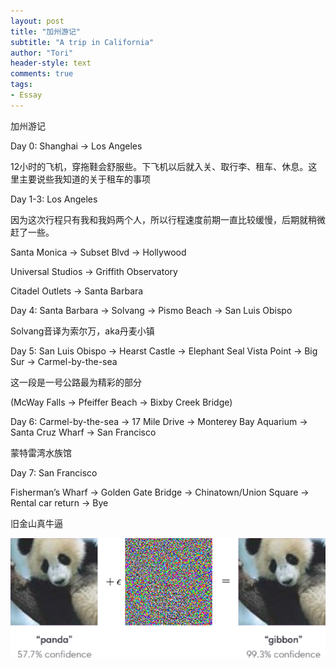 ```yaml
---
layout: post
title: "加州游记"
subtitle: "A trip in California"
author: "Tori"
header-style: text
comments: true
tags: 
- Essay
---
```


加州游记

Day 0: Shanghai -> Los Angeles

12小时的飞机，穿拖鞋会舒服些。下飞机以后就入关、取行李、租车、休息。这里主要说些我知道的关于租车的事项



Day 1-3: Los Angeles

因为这次行程只有我和我妈两个人，所以行程速度前期一直比较缓慢，后期就稍微赶了一些。

Santa Monica -> Subset Blvd -> Hollywood

Universal Studios -> Griffith Observatory

Citadel Outlets -> Santa Barbara



Day 4: Santa Barbara -> Solvang -> Pismo Beach -> San Luis Obispo

Solvang音译为索尔万，aka丹麦小镇



Day 5: San Luis Obispo -> Hearst Castle -> Elephant Seal Vista Point -> Big Sur -> Carmel-by-the-sea

这一段是一号公路最为精彩的部分

(McWay Falls -> Pfeiffer Beach -> Bixby Creek Bridge)



Day 6: Carmel-by-the-sea -> 17 Mile Drive -> Monterey Bay Aquarium -> Santa Cruz Wharf -> San Francisco

蒙特雷湾水族馆



Day 7: San Francisco

Fisherman’s Wharf -> Golden Gate Bridge -> Chinatown/Union Square -> Rental car return -> Bye

旧金山真牛逼

![1215-1](/img/in-post/1215-1.png)

